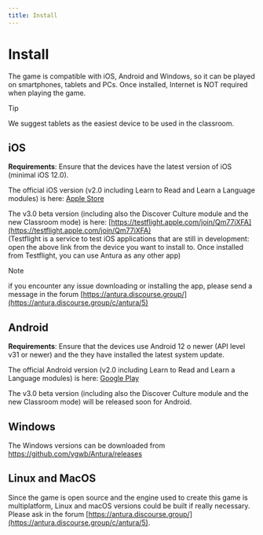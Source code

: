 ```yaml
---
title: Install
---
```

# Install

The game is compatible with iOS, Android and Windows, so it can be played on smartphones, tablets and PCs.
Once installed, Internet is NOT required when playing the game.

> [!TIP]
> We suggest tablets as the easiest device to be used in the classroom.

## iOS

**Requirements**: Ensure that the devices have the latest version of iOS (minimal iOS 12.0).  

The official iOS version (v2.0 including Learn to Read and Learn a Language modules) is here: [Apple Store](https://apps.apple.com/us/app/antura-and-the-letters/id1210334699)

The v3.0 beta version (including also the Discover Culture module and the new Classroom mode) is here: [https://testflight.apple.com/join/Qm77iXFA](https://testflight.apple.com/join/Qm77iXFA)  
(Testflight is a service to test iOS applications that are still in development: open the above link from the device you want to install to. Once installed from Testflight, you can use Antura as any other app)


> [!note]
> if you encounter any issue downloading or installing the app, please send a message in the forum [https://antura.discourse.group/](https://antura.discourse.group/c/antura/5)

## Android

**Requirements**: Ensure that the devices use Android 12 o newer (API level v31 or newer) and the they have installed the latest system update.

The official Android version (v2.0 including Learn to Read and Learn a Language modules) is here: [Google Play](https://play.google.com/store/apps/details?id=org.eduapp4syria.antura)

The v3.0 beta version (including also the Discover Culture module and the new Classroom mode) will be released soon for Android. 


## Windows
The Windows versions can be downloaded from https://github.com/vgwb/Antura/releases


## Linux and MacOS
Since the game is open source and the engine used to create this game is multiplatform, Linux and macOS versions could be built if really necessary.
Please ask in the forum [https://antura.discourse.group/](https://antura.discourse.group/c/antura/5).
